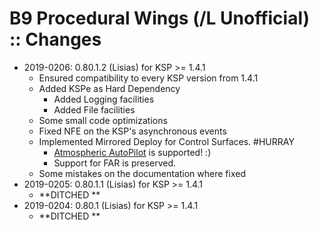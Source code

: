# B9 Procedural Wings (/L Unofficial) :: Changes

* 2019-0206: 0.80.1.2 (Lisias) for KSP >= 1.4.1
	+ Ensured compatibility to every KSP version from 1.4.1
	+ Added KSPe as Hard Dependency
		- Added Logging facilities
		- Added File facilities
	+ Some small code optimizations
	+ Fixed NFE on the KSP's asynchronous events
	+ Implemented Mirrored Deploy for Control Surfaces. #HURRAY
		- [Atmospheric AutoPilot](https://github.com/net-lisias-kspu/AtmosphereAutopilot) is supported! :) 
		- Support for FAR is preserved.
	+ Some mistakes on the documentation where fixed
* 2019-0205: 0.80.1.1 (Lisias) for KSP >= 1.4.1
	+ **DITCHED **
* 2019-0204: 0.80.1 (Lisias) for KSP >= 1.4.1
	+ **DITCHED **
